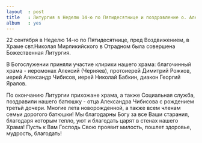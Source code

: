 ```yaml
---
layout  : post
title   : Литургия в Неделю 14-ю по Пятидесятнице и поздравление о. Александра
album   : yes
---
```


22 сентября в Неделю 14-ю по Пятидесятнице, пред Воздвижением, в Храме свт.Николая Мирликийского в Отрадном была совершена Божественная Литургия. 

В Богослужении приняли участие клирики нашего храма: благочинный храма - иеромонах Алексий (Черняев), протоиерей Димитрий Рожков, иерей Александр Чибисов, иерей Николай Бабкин, диакон Георгий Яралов.

По окончанию Литургии прихожане храма, а также Социальная служба, поздравили нашего батюшку - отца Александра Чибисова с рождением третьй дочери. Многие лета новорожденной,  а также всем членам семьи дорогого батюшки! Мы благодарны Богу за все Ваши старания, благодаря которым тепло, уют и благодать царят в стенах нашего Храма! Пусть к Вам Господь Свою проявит милость, пошлет здоровье, мудрость, благодать!
